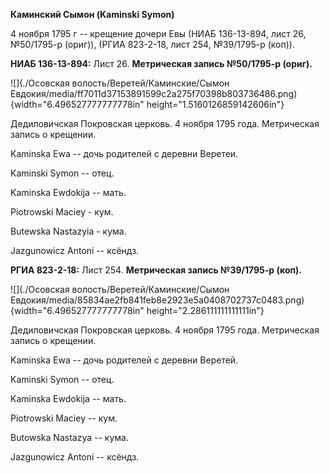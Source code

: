**Каминский Сымон (Kaminski Symon)**

4 ноября 1795 г -- крещение дочери Евы (НИАБ 136-13-894, лист 26,
№50/1795-р (ориг)), (РГИА 823-2-18, лист 254, №39/1795-р (коп)).

**НИАБ 136-13-894:** Лист 26. **Метрическая запись №50/1795-р (ориг).**

![](./Осовская волость/Веретей/Каминские/Сымон Евдокия/media/ff7011d37153891599c2a275f70398b803736486.png){width="6.496527777777778in"
height="1.5160126859142606in"}

Дедиловичская Покровская церковь. 4 ноября 1795 года. Метрическая запись
о крещении.

Kaminska Ewa -- дочь родителей с деревни Веретеи.

Kaminski Symon -- отец.

Kaminska Ewdokija -- мать.

Piotrowski Maciey - кум.

Butewska Nastazyia - кума.

Jazgunowicz Antoni -- ксёндз.

**РГИА 823-2-18:** Лист 254. **Метрическая запись №39/1795-р (коп).**

![](./Осовская волость/Веретей/Каминские/Сымон Евдокия/media/85834ae2fb841feb8e2923e5a0408702737c0483.png){width="6.496527777777778in"
height="2.286111111111111in"}

Дедиловичская Покровская церковь. 4 ноября 1795 года. Метрическая запись
о крещении.

Kaminska Ewa -- дочь родителей с деревни Веретей.

Kaminski Symon -- отец.

Kaminska Ewdokija -- мать.

Piotrowski Maciey -- кум.

Butowska Nastazya -- кума.

Jazgunowicz Antoni -- ксёндз.
